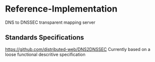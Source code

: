 # Reference-Implementation
DNS to DNSSEC transparent mapping server

## Standards Specifications ##
https://github.com/distributed-web/DNS2DNSSEC
Currently based on a loose functional descritive specification
